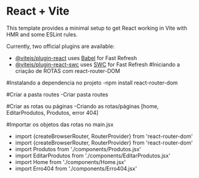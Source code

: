 # React + Vite

This template provides a minimal setup to get React working in Vite with HMR and some ESLint rules.

Currently, two official plugins are available:

- [@vitejs/plugin-react](https://github.com/vitejs/vite-plugin-react/blob/main/packages/plugin-react/README.md) uses [Babel](https://babeljs.io/) for Fast Refresh
- [@vitejs/plugin-react-swc](https://github.com/vitejs/vite-plugin-react-swc) uses [SWC](https://swc.rs/) for Fast Refresh
#Iniciando a criação de ROTAS com react-router-DOM

#Instalando a dependencia no projeto
-npm install react-router-dom

#Criar a pasta routes
-Criar pasta routes

#Criar as rotas ou páginas
-Criando as rotas/páginas [home, EditarProdutos, Produtos, error 404]

#Importar os objetos das rotas no main.jsx
- import {createBrowserRouter, RouterProvider} from 'react-router-dom'
- import {createBrowserRouter, RouterProvider} from 'react-router-dom'
- import Produtos from './components/Produtos.jsx'
- import EditarProdutos from './components/EditarProdutos.jsx'
- import Home from './components/Home.jsx'
- import Erro404 from './components/Erro404.jsx'